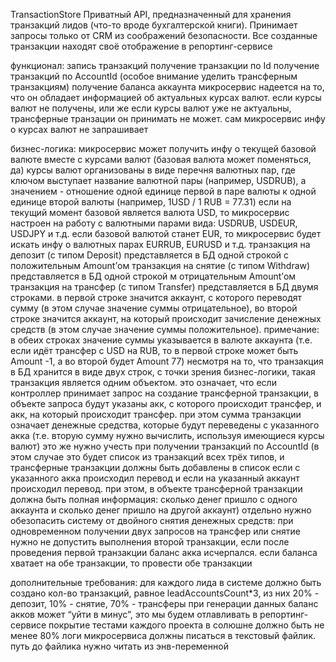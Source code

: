 TransactionStore
Приватный API, предназначенный для хранения транзакций лидов (что-то вроде бухгалтерской книги). Принимает запросы только от CRM из соображений безопасности. Все созданные транзакции находят своё отображение в репортинг-сервисе

функционал:
запись транзакций
получение транзакции по Id
получение транзакций по AccountId (особое внимание уделить трансферным транзакциям)
получение баланса аккаунта
микросервис надеется на то, что он обладает информацией об актуальных курсах валют. если курсы валют не получены, или же если курсы валют уже не актуальны, трансферные транзации он принимать не может. сам микросервис инфу о курсах валют не запрашивает

бизнес-логика:
микросервис может получить инфу о текущей базовой валюте вместе с курсами валют (базовая валюта может поменяться, да)
курсы валют организованы в виде перечня валютных пар, где ключом выступает название валютной пары (например, USDRUB), а значением - отношение одной единице первой в паре валюты к одной единице второй валюты (например, 1USD / 1 RUB = 77.31)
если на текущий момент базовой является валюта USD, то микросервис настроен на работу с валютными парами вида: USDRUB, USDEUR, USDJPY и т.д.
если базовой валютой станет EUR, то микросервис будет искать инфу о валютных парах EURRUB, EURUSD и т.д.
транзакция на депозит (с типом Deposit) представляется в БД одной строкой с положительным Amount’ом
транзакция на снятие (с типом Withdraw) представляется в БД одной строкой м отрицательным Amount’ом
транзакция на трансфер (с типом Transfer) представляется в БД двумя строками. в первой строке значится аккаунт, с которого переводят сумму (в этом случае значение суммы отрицательное), во второй строке значится аккаунт, на который происходит зачисление денежных средств (в этом случае значение суммы положительное). примечание: в обеих строках значение суммы указывается в валюте аккаунта (т.е. если идёт трансфер с USD на RUB, то в первой строке может быть Amount -1, а во второй будет Amount 77)
несмотря на то, что транзакция в БД хранится в виде двух строк, с точки зрения бизнес-логики, такая транзакция является одним объектом. это означает, что если контроллер принимает запрос на создание трансферной транзакции, в объекте запроса будут указаны акк, с которого происходит трансфер, и акк, на который происходит трансфер. при этом сумма транзакции означает денежные средства, которые будут переведены с указанного акка (т.е. вторую сумму нужно вычислить, используя имеющиеся курсы валют)
это же нужно учесть при получении транзакций по AccountId (в этом случае это будет список из транзакций всех трёх типов, и трансферные транзакции  должны быть добавлены в список если с указанного акка происходил перевод и если на указанный аккаунт происходил перевод. при этом, в объекте трансферной транзакции должна быть полная информация: сколько денег пришло с одного аккаунта и сколько денег пришло на другой аккаунт)
отдельно нужно обезопасить систему от двойного снятия денежных средств: при одновременном получении двух запросов на трансфер или снятие нужно не допустить выполнения второй транзакции, если после проведения первой транзакции баланс акка исчерпался. если баланса хватает на обе транзакции, то провести обе транзакции

дополнительные требования:
для каждого лида в системе должно быть создано кол-во транзакций, равное leadAccountsCount*3, из них 20% - депозит, 10% - снятие, 70% - трансферы
при генерации данных баланс акков может “уйти в минус”, это мы будем отлавливать в репортинг-сервисе
покрытие тестами каждого проекта в солюшне должно быть не менее 80%
логи микросервиса должны писаться в текстовый файлик. путь до файлика нужно читать из энв-переменной
